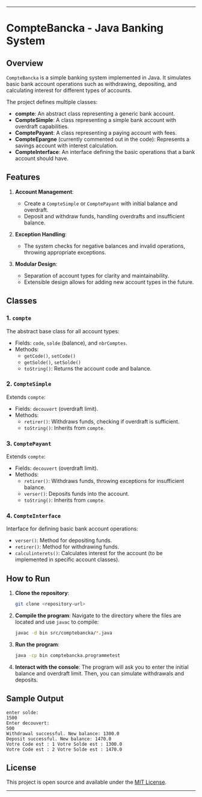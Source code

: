 
---

# CompteBancka - Java Banking System

## Overview

`CompteBancka` is a simple banking system implemented in Java. It simulates basic bank account operations such as withdrawing, depositing, and calculating interest for different types of accounts.

The project defines multiple classes:
- **compte**: An abstract class representing a generic bank account.
- **CompteSimple**: A class representing a simple bank account with overdraft capabilities.
- **ComptePayant**: A class representing a paying account with fees.
- **CompteEpargne** (currently commented out in the code): Represents a savings account with interest calculation.
- **CompteInterface**: An interface defining the basic operations that a bank account should have.

## Features

1. **Account Management**:
    - Create a `CompteSimple` or `ComptePayant` with initial balance and overdraft.
    - Deposit and withdraw funds, handling overdrafts and insufficient balance.
  
2. **Exception Handling**:
    - The system checks for negative balances and invalid operations, throwing appropriate exceptions.

3. **Modular Design**:
    - Separation of account types for clarity and maintainability.
    - Extensible design allows for adding new account types in the future.

## Classes

### 1. `compte`
The abstract base class for all account types:
- Fields: `code`, `solde` (balance), and `nbrComptes`.
- Methods: 
  - `getCode()`, `setCode()`
  - `getSolde()`, `setSolde()`
  - `toString()`: Returns the account code and balance.

### 2. `CompteSimple`
Extends `compte`:
- Fields: `decouvert` (overdraft limit).
- Methods:
  - `retirer()`: Withdraws funds, checking if overdraft is sufficient.
  - `toString()`: Inherits from `compte`.

### 3. `ComptePayant`
Extends `compte`:
- Fields: `decouvert` (overdraft limit).
- Methods:
  - `retirer()`: Withdraws funds, throwing exceptions for insufficient balance.
  - `verser()`: Deposits funds into the account.
  - `toString()`: Inherits from `compte`.

### 4. `CompteInterface`
Interface for defining basic bank account operations:
- `verser()`: Method for depositing funds.
- `retirer()`: Method for withdrawing funds.
- `calculinterets()`: Calculates interest for the account (to be implemented in specific account classes).

## How to Run

1. **Clone the repository**:
   ```bash
   git clone <repository-url>
   ```

2. **Compile the program**:
   Navigate to the directory where the files are located and use `javac` to compile:
   ```bash
   javac -d bin src/comptebancka/*.java
   ```

3. **Run the program**:
   ```bash
   java -cp bin comptebancka.programmetest
   ```

4. **Interact with the console**:
   The program will ask you to enter the initial balance and overdraft limit. Then, you can simulate withdrawals and deposits.

## Sample Output

```
enter solde:
1500
Enter decouvert:
500
Withdrawal successful. New balance: 1300.0
Deposit successful. New balance: 1470.0
Votre Code est : 1 Votre Solde est : 1300.0
Votre Code est : 2 Votre Solde est : 1470.0
```

## License

This project is open source and available under the [MIT License](LICENSE).

---

